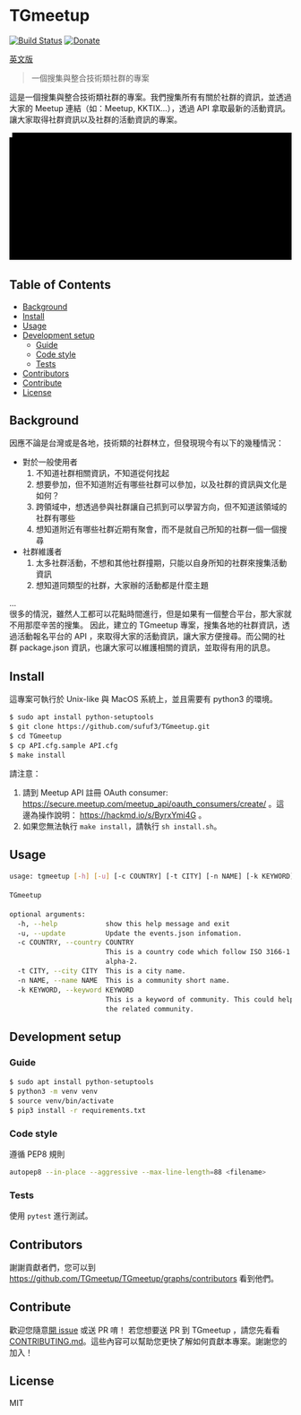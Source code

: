 # TGmeetup

[![Build Status](https://travis-ci.org/TGmeetup/TGmeetup.svg?branch=master)](https://travis-ci.org/TGmeetup/TGmeetup)
[![Donate](https://img.shields.io/badge/Donate-PayPal-green.svg)](https://www.paypal.me/tgmeetup/5)

[英文版](../README.md)

> 一個搜集與整合技術類社群的專案

這是一個搜集與整合技術類社群的專案。我們搜集所有有關於社群的資訊，並透過大家的 Meetup 連結（如：Meetup, KKTIX...），透過 API 拿取最新的活動資訊。讓大家取得社群資訊以及社群的活動資訊的專案。

![](../imgs/output.gif)

## Table of Contents

- [Background](#background)
- [Install](#install)
- [Usage](#usage)
- [Development setup](#development-setup)
    - [Guide](#guide)
    - [Code style](#code-style)
    - [Tests](#tests)
- [Contributors](#contributors)
- [Contribute](#contribute)
- [License](#license)


## Background
因應不論是台灣或是各地，技術類的社群林立，但發現現今有以下的幾種情況：
- 對於一般使用者
   1. 不知道社群相關資訊，不知道從何找起
   2. 想要參加，但不知道附近有哪些社群可以參加，以及社群的資訊與文化是如何？
   3. 跨領域中，想透過參與社群讓自己抓到可以學習方向，但不知道該領域的社群有哪些
   4. 想知道附近有哪些社群近期有聚會，而不是就自己所知的社群一個一個搜尋
- 社群維護者
   1. 太多社群活動，不想和其他社群撞期，只能以自身所知的社群來搜集活動資訊
   2. 想知道同類型的社群，大家辦的活動都是什麼主題

...  
很多的情況，雖然人工都可以花點時間進行，但是如果有一個整合平台，那大家就不用那麼辛苦的搜集。
因此，建立的 TGmeetup 專案，搜集各地的社群資訊，透過活動報名平台的 API ，來取得大家的活動資訊，讓大家方便搜尋。而公開的社群 package.json 資訊，也讓大家可以維護相關的資訊，並取得有用的訊息。

## Install
這專案可執行於 Unix-like 與 MacOS 系統上，並且需要有 python3 的環境。
```sh
$ sudo apt install python-setuptools
$ git clone https://github.com/sufuf3/TGmeetup.git
$ cd TGmeetup
$ cp API.cfg.sample API.cfg
$ make install
```
請注意：
1. 請到 Meetup API 註冊 OAuth consumer: https://secure.meetup.com/meetup_api/oauth_consumers/create/  。這邊為操作說明： https://hackmd.io/s/ByrxYmi4G 。
2. 如果您無法執行 `make install`，請執行 `sh install.sh`。

## Usage
```sh
usage: tgmeetup [-h] [-u] [-c COUNTRY] [-t CITY] [-n NAME] [-k KEYWORD]

TGmeetup

optional arguments:
  -h, --help            show this help message and exit
  -u, --update          Update the events.json infomation.
  -c COUNTRY, --country COUNTRY
                        This is a country code which follow ISO 3166-1
                        alpha-2.
  -t CITY, --city CITY  This is a city name.
  -n NAME, --name NAME  This is a community short name.
  -k KEYWORD, --keyword KEYWORD
                        This is a keyword of community. This could help find
                        the related community.
```

## Development setup

### Guide
```sh
$ sudo apt install python-setuptools
$ python3 -m venv venv
$ source venv/bin/activate
$ pip3 install -r requirements.txt
```

### Code style
遵循 PEP8 規則
```sh
autopep8 --in-place --aggressive --max-line-length=88 <filename>
```

### Tests
使用 `pytest` 進行測試。

## Contributors
謝謝貢獻者們，您可以到 https://github.com/TGmeetup/TGmeetup/graphs/contributors 看到他們。

## Contribute
歡迎您隨意[開 issue](https://github.com/RichardLitt/standard-readme/issues/new) 或送 PR 唷！
若您想要送 PR 到 TGmeetup ，請您先看看 [CONTRIBUTING.md](CONTRIBUTING_zh-tw.md)。這些內容可以幫助您更快了解如何貢獻本專案。謝謝您的加入！

## License
MIT

